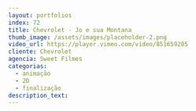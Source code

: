 ```yaml
---
layout: portfolios
index: 72
title: Chevrolet - Jo e sua Montana
thumb_image: /assets/images/placeholder-2.png
video_url: https://player.vimeo.com/video/851659205
cliente: Chevrolet
agencia: Sweet Filmes
categorias:
  - animação
  - 2D
  - finalização
description_text:
---
```

